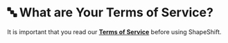 # 🔤 What are Your Terms of Service?

It is important that you read our [**Terms of Service**](https://shapeshift.com/terms-of-service) before using ShapeShift.
